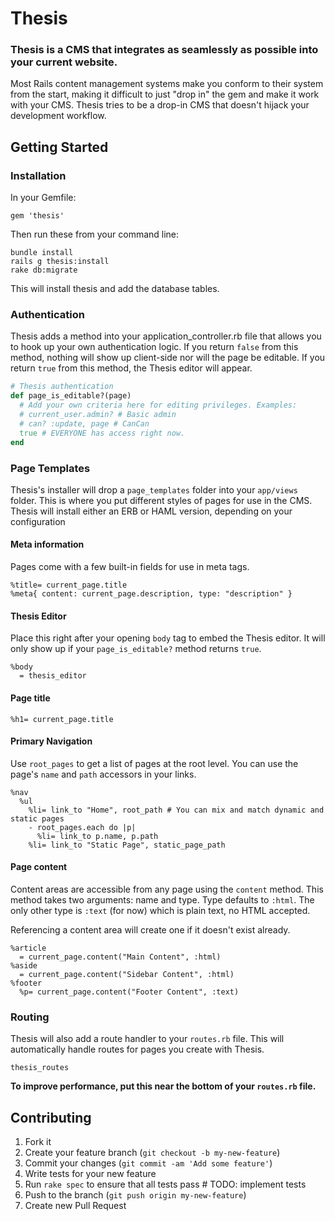 # Thesis

### Thesis is a CMS that integrates as seamlessly as possible into your current website.

Most Rails content management systems make you conform to their system from the start, 
making it difficult to just "drop in" the gem and make it work with your CMS. Thesis
tries to be a drop-in CMS that doesn't hijack your development workflow.

## Getting Started

### Installation

In your Gemfile:

    gem 'thesis'
    
Then run these from your command line:

    bundle install
    rails g thesis:install
    rake db:migrate
    
This will install thesis and add the database tables.

### Authentication

Thesis adds a method into your application_controller.rb file that
allows you to hook up your own authentication logic. If you return
`false` from this method, nothing will show up client-side nor will
the page be editable. If you return `true` from this method, the
Thesis editor will appear.

```ruby
# Thesis authentication
def page_is_editable?(page)
  # Add your own criteria here for editing privileges. Examples:
  # current_user.admin? # Basic admin
  # can? :update, page # CanCan
  true # EVERYONE has access right now.
end
```

### Page Templates

Thesis's installer will drop a `page_templates` folder into your `app/views` folder.
This is where you put different styles of pages for use in the CMS.
Thesis will install either an ERB or HAML version, depending on your configuration

#### Meta information

Pages come with a few built-in fields for use in meta tags.

```haml
%title= current_page.title
%meta{ content: current_page.description, type: "description" }
```

#### Thesis Editor

Place this right after your opening `body` tag to embed the Thesis editor. It will only show
up if your `page_is_editable?` method returns `true`.

```haml
%body
  = thesis_editor
```

#### Page title

```haml
%h1= current_page.title
```

#### Primary Navigation

Use `root_pages` to get a list of pages at the root level. You can use the
page's `name` and `path` accessors in your links.

```haml
%nav
  %ul
    %li= link_to "Home", root_path # You can mix and match dynamic and static pages
    - root_pages.each do |p|
      %li= link_to p.name, p.path
    %li= link_to "Static Page", static_page_path
```

#### Page content

Content areas are accessible from any page using the `content` method. This method
takes two arguments: name and type. Type defaults to `:html`. The only other type
is `:text` (for now) which is plain text, no HTML accepted.

Referencing a content area will create one if it doesn't exist already.

```haml
%article
  = current_page.content("Main Content", :html)
%aside
  = current_page.content("Sidebar Content", :html)  
%footer
  %p= current_page.content("Footer Content", :text)
```

### Routing
        
Thesis will also add a route handler to your `routes.rb` file. This will 
automatically handle routes for pages you create with Thesis.

    thesis_routes
    
**To improve performance, put this near the bottom of your `routes.rb` file.**

### 


## Contributing

1. Fork it
2. Create your feature branch (`git checkout -b my-new-feature`)
3. Commit your changes (`git commit -am 'Add some feature'`)
4. Write tests for your new feature
5. Run `rake spec` to ensure that all tests pass # TODO: implement tests
6. Push to the branch (`git push origin my-new-feature`)
7. Create new Pull Request

